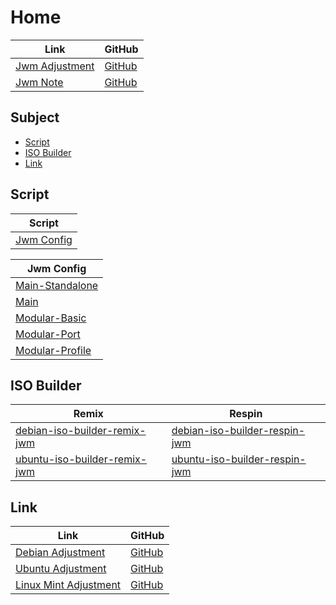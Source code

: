 

# Home

| Link | GitHub |
| ---- | ------ |
| [Jwm Adjustment](https://samwhelp.github.io/jwm-adjustment/) | [GitHub](https://github.com/samwhelp/jwm-adjustment) |
| [Jwm Note](https://samwhelp.github.io/note-about-jwm/) | [GitHub](https://github.com/samwhelp/note-about-jwm) |




## Subject

* [Script](#script)
* [ISO Builder](#iso-builder)
* [Link](#link)




## Script

| Script |
| ------ |
| [Jwm Config](https://github.com/samwhelp/jwm-adjustment/tree/main/prototype/main/jwm-config) |

| Jwm Config |
| ---------- |
| [Main-Standalone](https://github.com/samwhelp/jwm-adjustment/tree/main/prototype/main/jwm-config/part/Main-Standalone) |
| [Main](https://github.com/samwhelp/jwm-adjustment/tree/main/prototype/main/jwm-config/part/Main) |
| [Modular-Basic](https://github.com/samwhelp/jwm-adjustment/tree/main/prototype/main/jwm-config/part/Modular-Basic) |
| [Modular-Port](https://github.com/samwhelp/jwm-adjustment/tree/main/prototype/main/jwm-config/part/Modular-Port) |
| [Modular-Profile](https://github.com/samwhelp/jwm-adjustment/tree/main/prototype/main/jwm-config/part/Modular-Profile) |




## ISO Builder

| Remix | Respin |
| ----- | ------ |
| [debian-iso-builder-remix-jwm](https://github.com/samwhelp/debian-iso-builder-remix-jwm) | [debian-iso-builder-respin-jwm](https://github.com/samwhelp/debian-iso-builder-respin-jwm) |
| [ubuntu-iso-builder-remix-jwm](https://github.com/samwhelp/ubuntu-iso-builder-remix-jwm) | [ubuntu-iso-builder-respin-jwm](https://github.com/samwhelp/ubuntu-iso-builder-respin-jwm) |




## Link

| Link | GitHub |
| ---- | ------ |
| [Debian Adjustment](https://samwhelp.github.io/debian-adjustment/) | [GitHub](https://github.com/samwhelp/debian-adjustment) |
| [Ubuntu Adjustment](https://samwhelp.github.io/ubuntu-adjustment/) | [GitHub](https://github.com/samwhelp/ubuntu-adjustment) |
| [Linux Mint Adjustment](https://samwhelp.github.io/linuxmint-adjustment/) | [GitHub](https://github.com/samwhelp/linuxmint-adjustment) |
